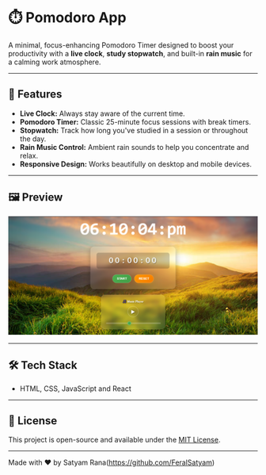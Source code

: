 # ⏱️ Pomodoro App

A minimal, focus-enhancing Pomodoro Timer designed to boost your productivity with a **live clock**, **study stopwatch**, and built-in **rain music** for a calming work atmosphere.

---

## 🚀 Features

- **Live Clock:** Always stay aware of the current time.
- **Pomodoro Timer:** Classic 25-minute focus sessions with break timers.
- **Stopwatch:** Track how long you've studied in a session or throughout the day.
- **Rain Music Control:** Ambient rain sounds to help you concentrate and relax.
- **Responsive Design:** Works beautifully on desktop and mobile devices.

---

## 🖼️ Preview

![alt text](image.png)

---

## 🛠️ Tech Stack

- HTML, CSS, JavaScript and React

---


## 📄 License

This project is open-source and available under the [MIT License](LICENSE).

---

Made with ❤️ by Satyam Rana(https://github.com/FeralSatyam)
